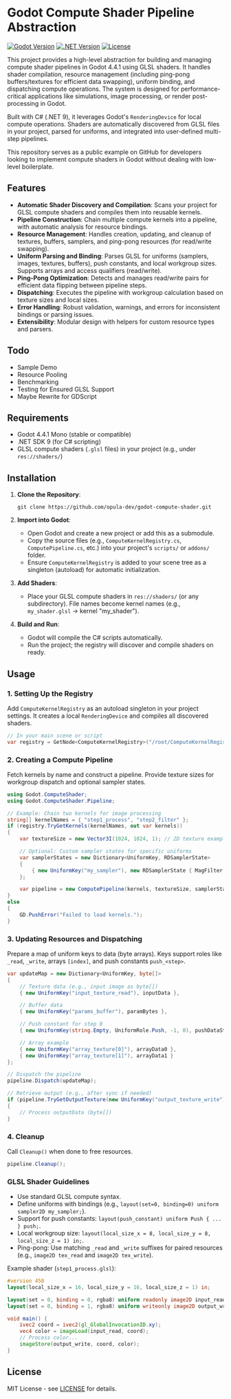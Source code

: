 # Godot Compute Shader Pipeline Abstraction

[![Godot Version](https://img.shields.io/badge/Godot-4.4.1-blue)](https://godotengine.org/)
[![.NET Version](https://img.shields.io/badge/.NET-9-green)](https://dotnet.microsoft.com/)
[![License](https://img.shields.io/badge/License-MIT-yellow)](LICENSE)

This project provides a high-level abstraction for building and managing compute shader pipelines in Godot 4.4.1 using GLSL shaders. It handles shader compilation, resource management (including ping-pong buffers/textures for efficient data swapping), uniform binding, and dispatching compute operations. The system is designed for performance-critical applications like simulations, image processing, or render post-processing in Godot.

Built with C# (.NET 9), it leverages Godot's `RenderingDevice` for local compute operations. Shaders are automatically discovered from GLSL files in your project, parsed for uniforms, and integrated into user-defined multi-step pipelines.

This repository serves as a public example on GitHub for developers looking to implement compute shaders in Godot without dealing with low-level boilerplate.

## Features

- **Automatic Shader Discovery and Compilation**: Scans your project for GLSL compute shaders and compiles them into reusable kernels.
- **Pipeline Construction**: Chain multiple compute kernels into a pipeline, with automatic analysis for resource bindings.
- **Resource Management**: Handles creation, updating, and cleanup of textures, buffers, samplers, and ping-pong resources (for read/write swapping).
- **Uniform Parsing and Binding**: Parses GLSL for uniforms (samplers, images, textures, buffers), push constants, and local workgroup sizes. Supports arrays and access qualifiers (read/write).
- **Ping-Pong Optimization**: Detects and manages read/write pairs for efficient data flipping between pipeline steps.
- **Dispatching**: Executes the pipeline with workgroup calculation based on texture sizes and local sizes.
- **Error Handling**: Robust validation, warnings, and errors for inconsistent bindings or parsing issues.
- **Extensibility**: Modular design with helpers for custom resource types and parsers.

## Todo

* Sample Demo
* Resource Pooling
* Benchmarking
* Testing for Ensured GLSL Support
* Maybe Rewrite for GDScript

## Requirements

- Godot 4.4.1 Mono (stable or compatible)
- .NET SDK 9 (for C# scripting)
- GLSL compute shaders (`.glsl` files) in your project (e.g., under `res://shaders/`)

## Installation

1. **Clone the Repository**:

   ```
   git clone https://github.com/opula-dev/godot-compute-shader.git
   ```
2. **Import into Godot**:

   - Open Godot and create a new project or add this as a submodule.
   - Copy the source files (e.g., `ComputeKernelRegistry.cs`, `ComputePipeline.cs`, etc.) into your project's `scripts/` or `addons/` folder.
   - Ensure `ComputeKernelRegistry` is added to your scene tree as a singleton (autoload) for automatic initialization.
3. **Add Shaders**:

   - Place your GLSL compute shaders in `res://shaders/` (or any subdirectory). File names become kernel names (e.g., `my_shader.glsl` → kernel "my_shader").
4. **Build and Run**:

   - Godot will compile the C# scripts automatically.
   - Run the project; the registry will discover and compile shaders on ready.

## Usage

### 1. Setting Up the Registry

Add `ComputeKernelRegistry` as an autoload singleton in your project settings. It creates a local `RenderingDevice` and compiles all discovered shaders.

```csharp
// In your main scene or script
var registry = GetNode<ComputeKernelRegistry>("/root/ComputeKernelRegistry");
```

### 2. Creating a Compute Pipeline

Fetch kernels by name and construct a pipeline. Provide texture sizes for workgroup dispatch and optional sampler states.

```csharp
using Godot.ComputeShader;
using Godot.ComputeShader.Pipeline;

// Example: Chain two kernels for image processing
string[] kernelNames = { "step1_process", "step2_filter" };
if (registry.TryGetKernels(kernelNames, out var kernels))
{
    var textureSize = new Vector3I(1024, 1024, 1); // 2D texture example

    // Optional: Custom sampler states for specific uniforms
    var samplerStates = new Dictionary<UniformKey, RDSamplerState>
    {
        { new UniformKey("my_sampler"), new RDSamplerState { MagFilter = RenderingDevice.SamplerFilter.Linear } }
    };

    var pipeline = new ComputePipeline(kernels, textureSize, samplerStates);
}
else
{
    GD.PushError("Failed to load kernels.");
}
```

### 3. Updating Resources and Dispatching

Prepare a map of uniform keys to data (byte arrays). Keys support roles like `_read`, `_write`, arrays `[index]`, and push constants `push_<step>`.

```csharp
var updateMap = new Dictionary<UniformKey, byte[]>
{
    // Texture data (e.g., input image as byte[])
    { new UniformKey("input_texture_read"), inputData },

    // Buffer data
    { new UniformKey("params_buffer"), paramBytes },

    // Push constant for step 0
    { new UniformKey(string.Empty, UniformRole.Push, -1, 0), pushDataStep0 },

    // Array example
    { new UniformKey("array_texture[0]"), arrayData0 },
    { new UniformKey("array_texture[1]"), arrayData1 }
};

// Dispatch the pipeline
pipeline.Dispatch(updateMap);

// Retrieve output (e.g., after sync if needed)
if (pipeline.TryGetOutputTexture(new UniformKey("output_texture_write"), out var outputData))
{
    // Process outputData (byte[])
}
```

### 4. Cleanup

Call `Cleanup()` when done to free resources.

```csharp
pipeline.Cleanup();
```

### GLSL Shader Guidelines

- Use standard GLSL compute syntax.
- Define uniforms with bindings (e.g., `layout(set=0, binding=0) uniform sampler2D my_sampler;`).
- Support for push constants: `layout(push_constant) uniform Push { ... } push;`.
- Local workgroup size: `layout(local_size_x = 8, local_size_y = 8, local_size_z = 1) in;`.
- Ping-pong: Use matching `_read` and `_write` suffixes for paired resources (e.g., `image2D tex_read` and `image2D tex_write`).

Example shader (`step1_process.glsl`):

```glsl
#version 450
layout(local_size_x = 16, local_size_y = 16, local_size_z = 1) in;

layout(set = 0, binding = 0, rgba8) uniform readonly image2D input_read;
layout(set = 0, binding = 1, rgba8) uniform writeonly image2D output_write;

void main() {
    ivec2 coord = ivec2(gl_GlobalInvocationID.xy);
    vec4 color = imageLoad(input_read, coord);
    // Process color...
    imageStore(output_write, coord, color);
}
```

## License

MIT License - see [LICENSE](LICENSE) for details.
